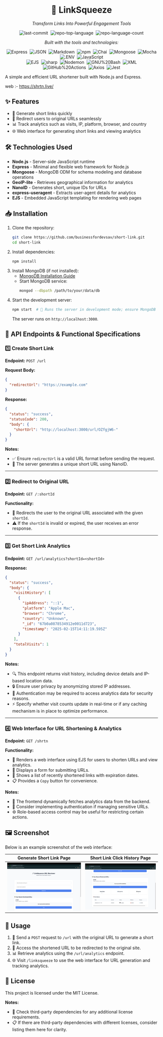 <div align="center" class="text-center">
<h1>🚀 LinkSqueeze</h1>
<p><em>Transform Links Into Powerful Engagement Tools</em></p>

<img alt="last-commit" src="https://img.shields.io/github/last-commit/businessfordevsav/LinkSqueeze?style=flat&amp;logo=git&amp;logoColor=white&amp;color=0080ff" class="inline-block mx-1" style="margin: 0px 2px;">
<img alt="repo-top-language" src="https://img.shields.io/github/languages/top/businessfordevsav/LinkSqueeze?style=flat&amp;color=0080ff" class="inline-block mx-1" style="margin: 0px 2px;">
<img alt="repo-language-count" src="https://img.shields.io/github/languages/count/businessfordevsav/LinkSqueeze?style=flat&amp;color=0080ff" class="inline-block mx-1" style="margin: 0px 2px;">
<p><em>Built with the tools and technologies:</em></p>
<img alt="Express" src="https://img.shields.io/badge/Express-000000.svg?style=flat&amp;logo=Express&amp;logoColor=white" class="inline-block mx-1" style="margin: 0px 2px;">
<img alt="JSON" src="https://img.shields.io/badge/JSON-000000.svg?style=flat&amp;logo=JSON&amp;logoColor=white" class="inline-block mx-1" style="margin: 0px 2px;">
<img alt="Markdown" src="https://img.shields.io/badge/Markdown-000000.svg?style=flat&amp;logo=Markdown&amp;logoColor=white" class="inline-block mx-1" style="margin: 0px 2px;">
<img alt="npm" src="https://img.shields.io/badge/npm-CB3837.svg?style=flat&amp;logo=npm&amp;logoColor=white" class="inline-block mx-1" style="margin: 0px 2px;">
<img alt="Chai" src="https://img.shields.io/badge/Chai-A30701.svg?style=flat&amp;logo=Chai&amp;logoColor=white" class="inline-block mx-1" style="margin: 0px 2px;">
<img alt="Mongoose" src="https://img.shields.io/badge/Mongoose-F04D35.svg?style=flat&amp;logo=Mongoose&amp;logoColor=white" class="inline-block mx-1" style="margin: 0px 2px;">
<img alt="Mocha" src="https://img.shields.io/badge/Mocha-8D6748.svg?style=flat&amp;logo=Mocha&amp;logoColor=white" class="inline-block mx-1" style="margin: 0px 2px;">
<img alt=".ENV" src="https://img.shields.io/badge/.ENV-ECD53F.svg?style=flat&amp;logo=dotenv&amp;logoColor=black" class="inline-block mx-1" style="margin: 0px 2px;">
<img alt="JavaScript" src="https://img.shields.io/badge/JavaScript-F7DF1E.svg?style=flat&amp;logo=JavaScript&amp;logoColor=black" class="inline-block mx-1" style="margin: 0px 2px;">
<br>
<img alt="EJS" src="https://img.shields.io/badge/EJS-B4CA65.svg?style=flat&amp;logo=EJS&amp;logoColor=black" class="inline-block mx-1" style="margin: 0px 2px;">
<img alt="sharp" src="https://img.shields.io/badge/sharp-99CC00.svg?style=flat&amp;logo=sharp&amp;logoColor=white" class="inline-block mx-1" style="margin: 0px 2px;">
<img alt="Nodemon" src="https://img.shields.io/badge/Nodemon-76D04B.svg?style=flat&amp;logo=Nodemon&amp;logoColor=white" class="inline-block mx-1" style="margin: 0px 2px;">
<img alt="GNU%20Bash" src="https://img.shields.io/badge/GNU%20Bash-4EAA25.svg?style=flat&amp;logo=GNU-Bash&amp;logoColor=white" class="inline-block mx-1" style="margin: 0px 2px;">
<img alt="XML" src="https://img.shields.io/badge/XML-005FAD.svg?style=flat&amp;logo=XML&amp;logoColor=white" class="inline-block mx-1" style="margin: 0px 2px;">
<img alt="GitHub%20Actions" src="https://img.shields.io/badge/GitHub%20Actions-2088FF.svg?style=flat&amp;logo=GitHub-Actions&amp;logoColor=white" class="inline-block mx-1" style="margin: 0px 2px;">
<img alt="Axios" src="https://img.shields.io/badge/Axios-5A29E4.svg?style=flat&amp;logo=Axios&amp;logoColor=white" class="inline-block mx-1" style="margin: 0px 2px;">
<img alt="Jest" src="https://img.shields.io/badge/Jest-C21325.svg?style=flat&amp;logo=Jest&amp;logoColor=white" class="inline-block mx-1" style="margin: 0px 2px;">
</div>


A simple and efficient URL shortener built with Node.js and Express.

web :- https://shrtn.live/

## ✨ Features

- 🔗 Generate short links quickly
- 🚀 Redirect users to original URLs seamlessly
- 📊 Track analytics such as visits, IP, platform, browser, and country
- 🌐 Web interface for generating short links and viewing analytics

## 🛠 Technologies Used

- **Node.js** - Server-side JavaScript runtime
- **Express** - Minimal and flexible web framework for Node.js
- **Mongoose** - MongoDB ODM for schema modeling and database operations
- **GeoIP-lite** - Retrieves geographical information for analytics
- **NanoID** - Generates short, unique IDs for URLs
- **express-useragent** - Extracts user-agent details for analytics
- **EJS** - Embedded JavaScript templating for rendering web pages

## 📥 Installation

1. Clone the repository:
   ```sh
   git clone https://github.com/businessfordevsav/short-link.git
   cd short-link
   ```
2. Install dependencies:
   ```sh
   npm install
   ```
3. Install MongoDB (if not installed):
   - [MongoDB Installation Guide](https://www.mongodb.com/docs/manual/installation/)
   - Start MongoDB service:
     ```sh
     mongod --dbpath /path/to/your/data/db
     ```
4. Start the development server:
   ```sh
   npm start  # 🚀 Runs the server in development mode; ensure MongoDB is running.
   ```
   The server runs on `http://localhost:3000`.

## 🔗 API Endpoints & Functional Specifications

### 1️⃣ Create Short Link

**Endpoint:** `POST /url`

**Request Body:**

```json
{
  "redirectUrl": "https://example.com"
}
```

**Response:**

```json
{
  "status": "success",
  "statusCode": 200,
  "body": {
    "shortUrl": "http://localhost:3000/url/OZfgjW6-"
  }
}
```

**Notes:**

- ✅ Ensure `redirectUrl` is a valid URL format before sending the request.
- 🔑 The server generates a unique short URL using NanoID.

---

### 2️⃣ Redirect to Original URL

**Endpoint:** `GET /:shortId`

**Functionality:**

- 🔀 Redirects the user to the original URL associated with the given `shortId`.
- ⚠️ If the `shortId` is invalid or expired, the user receives an error response.

---

### 3️⃣ Get Short Link Analytics

**Endpoint:** `GET /url/analytics?shortId=<shortId>`

**Response:**

```json
{
  "status": "success",
  "body": {
    "visitHistory": [
      {
        "ipAddress": "::1",
        "platform": "Apple Mac",
        "browser": "Chrome",
        "country": "Unknown",
        "_id": "67b0a0878534912e0011d723",
        "timestamp": "2025-02-15T14:11:19.595Z"
      }
    ],
    "totalVisits": 1
  }
}
```

**Notes:**

- 🔍 This endpoint returns visit history, including device details and IP-based location data.
- 🔒 Ensure user privacy by anonymizing stored IP addresses.
- 🔑 Authentication may be required to access analytics data for security reasons.
- ⚡ Specify whether visit counts update in real-time or if any caching mechanism is in place to optimize performance.

---

### 4️⃣ Web Interface for URL Shortening & Analytics

**Endpoint:** `GET /shrtn`

**Functionality:**

- 🎨 Renders a web interface using EJS for users to shorten URLs and view analytics.
- 📝 Displays a form for submitting URLs.
- 📌 Shows a list of recently shortened links with expiration dates.
- 📋 Provides a `Copy` button for convenience.

**Notes:**

- 🔄 The frontend dynamically fetches analytics data from the backend.
- 🔐 Consider implementing authentication if managing sensitive URLs.
- ⚙️ Role-based access control may be useful for restricting certain actions.

## 🖼 Screenshot

Below is an example screenshot of the web interface:

|                Generate Short Link Page                 |              Short Link Click History Page              |
| :-----------------------------------------------------: | :-----------------------------------------------------: |
| ![Web Interface 1](/resource/screenshot-web-page-1.png) | ![Web Interface 1](/resource/screenshot-web-page-2.png) |

## 📌 Usage

1. 🔗 Send a `POST` request to `/url` with the original URL to generate a short link.
2. 🔀 Access the shortened URL to be redirected to the original site.
3. 📊 Retrieve analytics using the `/url/analytics` endpoint.
4. 🌐 Visit `/linksqueeze` to use the web interface for URL generation and tracking analytics.

## 📜 License

This project is licensed under the MIT License.

**Notes:**

- 📌 Check third-party dependencies for any additional license requirements.
- 📋 If there are third-party dependencies with different licenses, consider listing them here for clarity.
